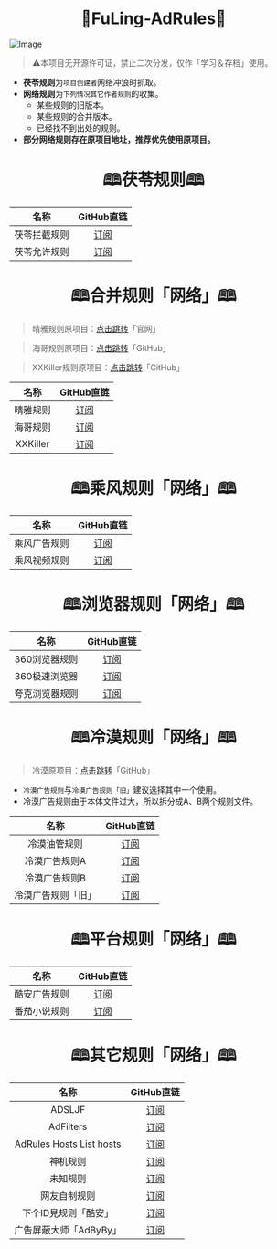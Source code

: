 <h1 align="center">🌸FuLing-AdRules🌸</h1>

![Image](https://raw.githubusercontent.com/Kuroba-Sayuki/FuLing-Resource/Master/StaticWallpapers/Horizontal/1707820632.jpg)
>⚠️本项目无开源许可证，禁止二次分发，仅作「学习＆存档」使用。
- **茯苓规则**为`项目创建者`网络冲浪时抓取。
- **网络规则**为`下列情况其它作者规则`的收集。
    - 某些规则的旧版本。
    - 某些规则的合并版本。
    - 已经找不到出处的规则。
- **部分网络规则存在原项目地址，推荐优先使用原项目。**


<h1 align="center">🕮茯苓规则🕮</h1>

| 名称 | GitHub直链 |
| :-: | :-: |
| 茯苓拦截规则 | [订阅](https://raw.githubusercontent.com/Kuroba-Sayuki/FuLing-AdRules/Master/FuLingRules/FuLingBlockList.txt) |
| 茯苓允许规则 | [订阅](https://raw.githubusercontent.com/Kuroba-Sayuki/FuLing-AdRules/Master/FuLingRules/FuLingAllowList.txt) |


<h1 align="center">🕮合并规则「网络」🕮</h1>

>晴雅规则原项目：[点击跳转](http://rssv.cn)「官网」

>海哥规则原项目：[点击跳转](https://github.com/2771936993/HG)「GitHub」

>XXKiller规则原项目：[点击跳转](https://github.com/DoingDog/XXKiller)「GitHub」

| 名称 | GitHub直链 |
| :-: | :-: |
| 晴雅规则 | [订阅](https://raw.githubusercontent.com/Kuroba-Sayuki/FuLing-AdRules/Master/MergeRules/QingYaMerge.txt) |
| 海哥规则 | [订阅](https://raw.githubusercontent.com/Kuroba-Sayuki/FuLing-AdRules/Master/MergeRules/OceanMerge.txt) |
| XXKiller | [订阅](https://raw.githubusercontent.com/Kuroba-Sayuki/FuLing-AdRules/Master/MergeRules/XXKillerMerge.txt) |


<h1 align="center">🕮乘风规则「网络」🕮</h1>

| 名称 | GitHub直链 |
| :-: | :-: |
| 乘风广告规则 | [订阅](https://raw.githubusercontent.com/Kuroba-Sayuki/FuLing-AdRules/Master/OtherRules/CfGgRules.txt) |
| 乘风视频规则 | [订阅](https://raw.githubusercontent.com/Kuroba-Sayuki/FuLing-AdRules/Master/OtherRules/CfSpRules.txt) |


<h1 align="center">🕮浏览器规则「网络」🕮</h1>

| 名称 | GitHub直链 |
| :-: | :-: |
| 360浏览器规则 | [订阅](https://raw.githubusercontent.com/Kuroba-Sayuki/FuLing-AdRules/Master/OtherRules/360Rules.txt) |
| 360极速浏览器 | [订阅](https://raw.githubusercontent.com/Kuroba-Sayuki/FuLing-AdRules/Master/OtherRules/360SpeedBrowserRules.txt) |
| 夸克浏览器规则 | [订阅](https://raw.githubusercontent.com/Kuroba-Sayuki/FuLing-AdRules/Master/OtherRules/QuarkRules.txt) |


<h1 align="center">🕮冷漠规则「网络」🕮</h1>

>冷漠原项目：[点击跳转](https://github.com/Potterli20/Hosts)「GitHub」
- `冷漠广告规则`与`冷漠广告规则「旧」`建议选择其中一个使用。
- 冷漠广告规则由于本体文件过大，所以拆分成A、B两个规则文件。

| 名称 | GitHub直链 |
| :-: | :-: |
| 冷漠油管规则 | [订阅](https://raw.githubusercontent.com/Kuroba-Sayuki/FuLing-AdRules/Master/OtherRules/IndifferentYouTubeRules.txt) |
| 冷漠广告规则A | [订阅](https://raw.githubusercontent.com/Kuroba-Sayuki/FuLing-AdRules/Master/OtherRules/IndifferentRulesPort01.txt) |
| 冷漠广告规则B | [订阅](https://raw.githubusercontent.com/Kuroba-Sayuki/FuLing-AdRules/Master/OtherRules/IndifferentRulesPort02.txt) |
| 冷漠广告规则「旧」 | [订阅](https://raw.githubusercontent.com/Kuroba-Sayuki/FuLing-AdRules/Master/OtherRules/TrLiRules.txt) |


<h1 align="center">🕮平台规则「网络」🕮</h1>

| 名称 | GitHub直链 |
| :-: | :-: |
| 酷安广告规则 | [订阅](https://raw.githubusercontent.com/Kuroba-Sayuki/FuLing-AdRules/Master/OtherRules/CoolapkRules.txt) |
| 番茄小说规则 | [订阅](https://raw.githubusercontent.com/Kuroba-Sayuki/FuLing-AdRules/Master/OtherRules/TomatoNovelRules.txt) |


<h1 align="center">🕮其它规则「网络」🕮</h1>

| 名称 | GitHub直链 |
| :-: | :-: |
| ADSLJF | [订阅](https://raw.githubusercontent.com/Kuroba-Sayuki/FuLing-AdRules/Master/OtherRules/ADSLJFRules.txt) |
| AdFilters | [订阅](https://raw.githubusercontent.com/Kuroba-Sayuki/FuLing-AdRules/Master/OtherRules/AdFiltersRules.txt) |
| AdRules Hosts List hosts | [ 订阅](https://raw.githubusercontent.com/Kuroba-Sayuki/FuLing-AdRules/Master/OtherRules/AdRulesListHosts.txt) |
| 神机规则 | [订阅](https://raw.githubusercontent.com/Kuroba-Sayuki/FuLing-AdRules/Master/OtherRules/DivineMachineRules.txt) |
| 未知规则 | [订阅](https://raw.githubusercontent.com/Kuroba-Sayuki/FuLing-AdRules/Master/OtherRules/WzRules.txt) |
| 网友自制规则 | [订阅](https://raw.githubusercontent.com/Kuroba-Sayuki/FuLing-AdRules/Master/OtherRules/NetizensRules.txt) |
| 下个ID見规则「酷安」 | [订阅](https://raw.githubusercontent.com/Kuroba-Sayuki/FuLing-AdRules/Master/OtherRules/NextIDSeeRules.txt) |
| 广告屏蔽大师「AdByBy」 | [订阅](https://raw.githubusercontent.com/Kuroba-Sayuki/FuLing-AdRules/Master/OtherRules/AdbybyRules.txt) |

